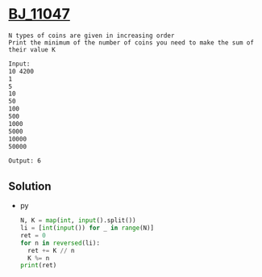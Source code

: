 # [BJ_11047](https://acmicpc.net/problem/11047)

```en
N types of coins are given in increasing order
Print the minimum of the number of coins you need to make the sum of their value K
```

```txt
Input:
10 4200
1
5
10
50
100
500
1000
5000
10000
50000

Output: 6
```

## Solution

* py

  ```py
  N, K = map(int, input().split())
  li = [int(input()) for _ in range(N)]
  ret = 0
  for n in reversed(li):
    ret += K // n
    K %= n
  print(ret)
  ```
